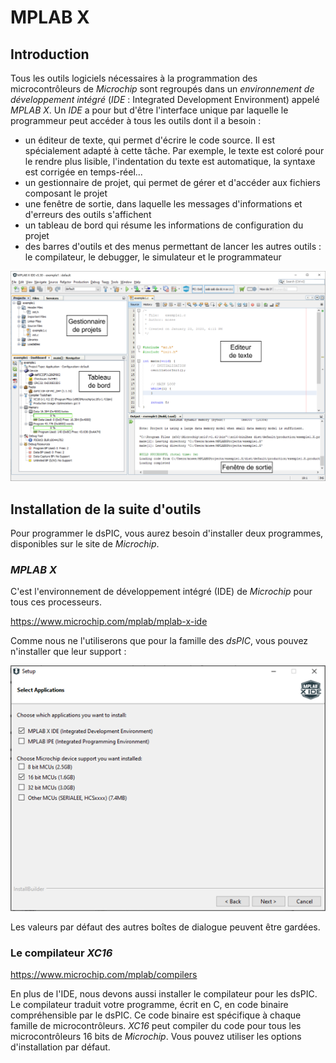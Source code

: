 # MPLAB X

## Introduction

Tous les outils logiciels nécessaires à la programmation des microcontrôleurs de *Microchip* sont regroupés dans un *environnement de développement intégré* (*IDE* : Integrated Development Environment) appelé *MPLAB X*.
Un *IDE* a pour but d'être l'interface unique par laquelle le programmeur peut accéder à tous les outils dont il a besoin :

* un éditeur de texte, qui permet d'écrire le code source.  Il est spécialement adapté à cette tâche.  Par exemple, le texte est coloré pour le rendre plus lisible, l'indentation du texte est automatique, la syntaxe est corrigée en temps-réel...
* un gestionnaire de projet, qui permet de gérer et d'accéder aux fichiers composant le projet
* une fenêtre de sortie, dans laquelle les messages d'informations et d'erreurs des outils s'affichent
* un tableau de bord qui résume les informations de configuration du projet
* des barres d'outils et des menus permettant de lancer les autres outils : le compilateur, le debugger, le simulateur et le programmateur

![Fenêtre principale de MPLAB X](img/MPLABX.png)

## Installation de la suite d'outils

Pour programmer le dsPIC, vous aurez besoin d'installer deux programmes, disponibles sur le site de *Microchip*.

### *MPLAB X*

C'est l'environnement de développement intégré (IDE) de *Microchip* pour tous ces processeurs.

<https://www.microchip.com/mplab/mplab-x-ide>

Comme nous ne l'utiliserons que pour la famille des *dsPIC*, vous pouvez n'installer que leur support :

![Options d'installation](img/install_options.png)

Les valeurs par défaut des autres boîtes de dialogue peuvent être gardées.

### Le compilateur *XC16*

<https://www.microchip.com/mplab/compilers>

En plus de l'IDE, nous devons aussi installer le compilateur pour les dsPIC.  Le compilateur traduit votre programme, écrit en C, en code binaire compréhensible par le dsPIC.
Ce code binaire est spécifique à chaque famille de microcontrôleurs.  *XC16* peut compiler du code pour tous les microcontrôleurs 16 bits de *Microchip*.
Vous pouvez utiliser les options d'installation par défaut.
